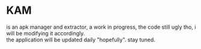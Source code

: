 # KAM
is an apk manager and extractor, a work in progress, the code still ugly tho, i will be modifying it accordingly.  
the application will be updated daily "hopefully". stay tuned.